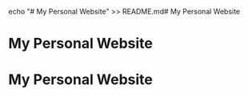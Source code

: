 echo "# My Personal Website" >> README.md# My Personal Website
# My Personal Website
# My Personal Website
